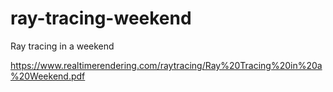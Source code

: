 # ray-tracing-weekend
Ray tracing in a weekend

https://www.realtimerendering.com/raytracing/Ray%20Tracing%20in%20a%20Weekend.pdf
